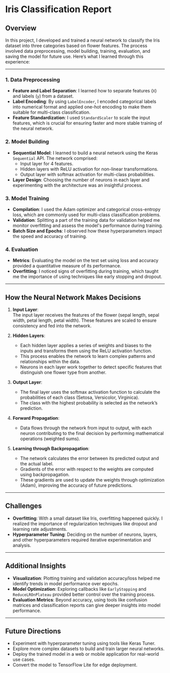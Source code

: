# **Iris Classification Report**

## **Overview**
In this project, I developed and trained a neural network to classify the Iris dataset into three categories based on flower features. The process involved data preprocessing, model building, training, evaluation, and saving the model for future use. Here’s what I learned through this experience:

---

### 1. **Data Preprocessing**
- **Feature and Label Separation**: I learned how to separate features (`X`) and labels (`y`) from a dataset.
- **Label Encoding**: By using `LabelEncoder`, I encoded categorical labels into numerical format and applied one-hot encoding to make them suitable for multi-class classification.
- **Feature Standardization**: I used `StandardScaler` to scale the input features, which is crucial for ensuring faster and more stable training of the neural network.

### 2. **Model Building**
- **Sequential Model**: I learned to build a neural network using the Keras `Sequential` API. The network comprised:
  - Input layer for 4 features.
  - Hidden layers with ReLU activation for non-linear transformations.
  - Output layer with softmax activation for multi-class probabilities.
- **Layer Design**: Choosing the number of neurons in each layer and experimenting with the architecture was an insightful process.

### 3. **Model Training**
- **Compilation**: I used the Adam optimizer and categorical cross-entropy loss, which are commonly used for multi-class classification problems.
- **Validation**: Splitting a part of the training data for validation helped me monitor overfitting and assess the model's performance during training.
- **Batch Size and Epochs**: I observed how these hyperparameters impact the speed and accuracy of training.

### 4. **Evaluation**
- **Metrics**: Evaluating the model on the test set using loss and accuracy provided a quantitative measure of its performance.
- **Overfitting**: I noticed signs of overfitting during training, which taught me the importance of using techniques like early stopping and dropout.

---

## **How the Neural Network Makes Decisions**

1. **Input Layer**:  
   The input layer receives the features of the flower (sepal length, sepal width, petal length, petal width). These features are scaled to ensure consistency and fed into the network.

2. **Hidden Layers**:  
   - Each hidden layer applies a series of weights and biases to the inputs and transforms them using the ReLU activation function.  
   - This process enables the network to learn complex patterns and relationships within the data.  
   - Neurons in each layer work together to detect specific features that distinguish one flower type from another.

3. **Output Layer**:  
   - The final layer uses the softmax activation function to calculate the probabilities of each class (Setosa, Versicolor, Virginica).  
   - The class with the highest probability is selected as the network’s prediction.

4. **Forward Propagation**:  
   - Data flows through the network from input to output, with each neuron contributing to the final decision by performing mathematical operations (weighted sums).

5. **Learning through Backpropagation**:  
   - The network calculates the error between its predicted output and the actual label.  
   - Gradients of the error with respect to the weights are computed using backpropagation.  
   - These gradients are used to update the weights through optimization (Adam), improving the accuracy of future predictions.

---

## **Challenges**
- **Overfitting**: With a small dataset like Iris, overfitting happened quickly. I realized the importance of regularization techniques like dropout and learning rate adjustments.
- **Hyperparameter Tuning**: Deciding on the number of neurons, layers, and other hyperparameters required iterative experimentation and analysis.

---

## **Additional Insights**
- **Visualization**: Plotting training and validation accuracy/loss helped me identify trends in model performance over epochs.
- **Model Optimization**: Exploring callbacks like `EarlyStopping` and `ReduceLROnPlateau` provided better control over the training process.
- **Evaluation Metrics**: Beyond accuracy, using tools like confusion matrices and classification reports can give deeper insights into model performance.

---

## **Future Directions**
- Experiment with hyperparameter tuning using tools like Keras Tuner.
- Explore more complex datasets to build and train larger neural networks.
- Deploy the trained model in a web or mobile application for real-world use cases.
- Convert the model to TensorFlow Lite for edge deployment.


